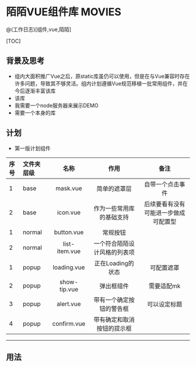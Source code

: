 # 陌陌VUE组件库 MOVIES

@(工作日志)[组件,vue,陌陌]

[TOC]

## 背景及思考
- 组内大面积推广Vue之后，原static库虽仍可以使用，但是在与Vue兼容时存在许多问题，导致其不够灵活。组内计划遵循Vue规范移植一批常用组件，并在今后逐渐丰富该库
- 该库
- 我需要一个node服务器来展示DEMO
- 需要一个本身的库


## 计划

- 第一版计划组件

| 序号 |文件夹层级|   名称    |     作用 |    备注 |
| :-------- | :---|:--------: | :--------:| :------: |
| 1 | base | mask.vue    |   简单的遮罩层 |  自带一个点击事件  |
| 2 | base | icon.vue    |   作为一些常用库的基础支持 |  后续要看有没有可能进一步做成可配置型  |
| 1 | normal | button.vue    |   常规按钮 |   |
| 2 | normal | list-item.vue | 一个符合陌陌设计风格的列表项| |
| 1 | popup | loading.vue    |   正在Loading的状态 |  可配置遮罩  |
| 2 | popup | show-tip.vue    |   弹出框组件 |  需要适配mk  |
| 3 | popup | alert.vue    |  带有一个确定按钮的警告框 | 可以设定标题  |
| 4 | popup | confirm.vue    |   带有确定和取消按钮的提示框 | |


----

## 用法




